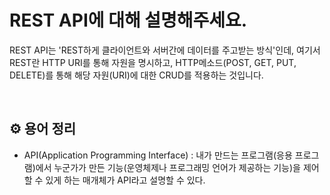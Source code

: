 # REST API에 대해 설명해주세요.
 REST API는 'REST하게 클라이언트와 서버간에 데이터를 주고받는 방식'인데, 여기서 REST란 HTTP URI를 통해 자원을 명시하고, HTTP메소드(POST, GET, PUT, DELETE)를 통해 해당 자원(URI)에 대한 CRUD를 적용하는 것입니다.

<br/>

## ⚙️ 용어 정리
- API(Application Programming Interface) : 내가 만드는 프로그램(응용 프로그램)에서 누군가가 만든 기능(운영체제나 프로그래밍 언어가 제공하는 기능)을 제어할 수 있게 하는 매개체가 API라고 설명할 수 있다.